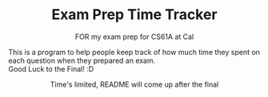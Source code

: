 # <h1 align="center">Exam Prep Time Tracker</h1>
<p align="center"> FOR my exam prep for CS61A at Cal </p>
This is a program to help people keep track of how much time they spent on each question when they prepared an exam. </br>
Good Luck to the Final! :D 

<p align="center"> Time's limited, README will come up after the final </p>

